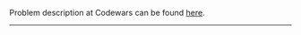 Problem description at Codewars can be found
[here](https://www.codewars.com/kata/57089707fe2d01529f00024a/train/python).

-------------


